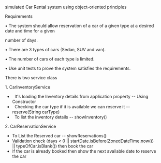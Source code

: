 simulated Car Rental system using object-oriented principles



Requirements

• The system should allow reservation of a car of a given type at a desired date and time for a given

number of days.

• There are 3 types of cars (Sedan, SUV and van).

• The number of cars of each type is limited.

• Use unit tests to prove the system satisfies the requirements.



There is two service class 



1\. CarInventoryService

* &nbsp;  It's loading the Inventory details from application property -- Using Constructor 
* &nbsp;  Checking the car type if it is available we can reserve it -- reserve(String carType)
* &nbsp;  To list the inventory details -- showInventory()

2\. CarReservationService

* To List the Reserved car -- showReservations()
* Validation check (days < 0 || startDate.isBefore(ZonedDateTime.now()) || typeOfCar.isBlank()) then book the car
* If the car is already booked then show the next available date to reserve the car
